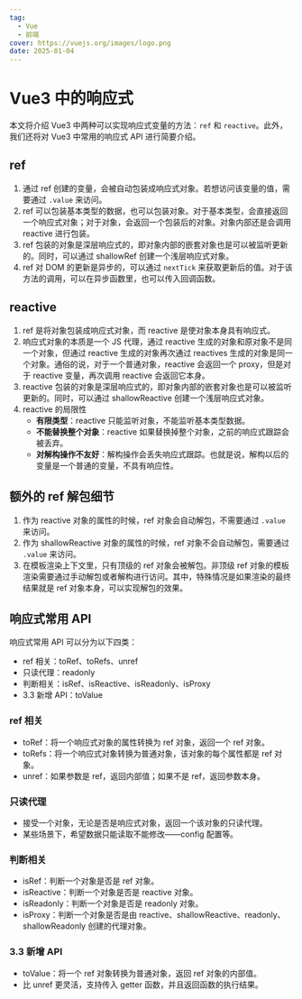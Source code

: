 ```yaml
---
tag:
  - Vue
  - 前端
cover: https://vuejs.org/images/logo.png
date: 2025-01-04
---
```


# Vue3 中的响应式

本文将介绍 Vue3 中两种可以实现响应式变量的方法：`ref` 和 `reactive`。此外，我们还将对 Vue3 中常用的响应式 API 进行简要介绍。

## ref

1. 通过 ref 创建的变量，会被自动包装成响应式对象。若想访问该变量的值，需要通过 `.value` 来访问。
2. ref 可以包装基本类型的数据，也可以包装对象。对于基本类型，会直接返回一个响应式对象；对于对象，会返回一个包装后的对象。对象内部还是会调用 reactive 进行包装。
3. ref 包装的对象是深层响应式的，即对象内部的嵌套对象也是可以被监听更新的。同时，可以通过 shallowRef 创建一个浅层响应式对象。
4. ref 对 DOM 的更新是异步的，可以通过 `nextTick` 来获取更新后的值。对于该方法的调用，可以在异步函数里，也可以传入回调函数。

## reactive

1. ref 是将对象包装成响应式对象，而 reactive 是使对象本身具有响应式。
2. 响应式对象的本质是一个 JS 代理，通过 reactive 生成的对象和原对象不是同一个对象，但通过 reactive 生成的对象再次通过 reactives 生成的对象是同一个对象。通俗的说，对于一个普通对象，reactive 会返回一个 proxy，但是对于 reactive 变量，再次调用 reactive 会返回它本身。
3. reactive 包装的对象是深层响应式的，即对象内部的嵌套对象也是可以被监听更新的。同时，可以通过 shallowReactive 创建一个浅层响应式对象。
4. reactive 的局限性
   - **有限类型**：reactive 只能监听对象，不能监听基本类型数据。
   - **不能替换整个对象**：reactive 如果替换掉整个对象，之前的响应式跟踪会被丢弃。
   - **对解构操作不友好**：解构操作会丢失响应式跟踪。也就是说，解构以后的变量是一个普通的变量，不具有响应性。

## 额外的 ref 解包细节

1. 作为 reactive 对象的属性的时候，ref 对象会自动解包，不需要通过 `.value` 来访问。
2. 作为 shallowReactive 对象的属性的时候，ref 对象不会自动解包，需要通过 `.value` 来访问。
3. 在模板渲染上下文里，只有顶级的 ref 对象会被解包。非顶级 ref 对象的模板渲染需要通过手动解包或者解构进行访问。其中，特殊情况是如果渲染的最终结果就是 ref 对象本身，可以实现解包的效果。

## 响应式常用 API

响应式常用 API 可以分为以下四类：

- ref 相关：toRef、toRefs、unref
- 只读代理：readonly
- 判断相关：isRef、isReactive、isReadonly、isProxy
- 3.3 新增 API：toValue

### ref 相关

- toRef：将一个响应式对象的属性转换为 ref 对象，返回一个 ref 对象。
- toRefs：将一个响应式对象转换为普通对象，该对象的每个属性都是 ref 对象。
- unref：如果参数是 ref，返回内部值；如果不是 ref，返回参数本身。

### 只读代理

- 接受一个对象，无论是否是响应式对象，返回一个该对象的只读代理。
- 某些场景下，希望数据只能读取不能修改——config 配置等。

### 判断相关

- isRef：判断一个对象是否是 ref 对象。
- isReactive：判断一个对象是否是 reactive 对象。
- isReadonly：判断一个对象是否是 readonly 对象。
- isProxy：判断一个对象是否是由 reactive、shallowReactive、readonly、shallowReadonly 创建的代理对象。

### 3.3 新增 API

- toValue：将一个 ref 对象转换为普通对象，返回 ref 对象的内部值。
- 比 unref 更灵活，支持传入 getter 函数，并且返回函数的执行结果。
